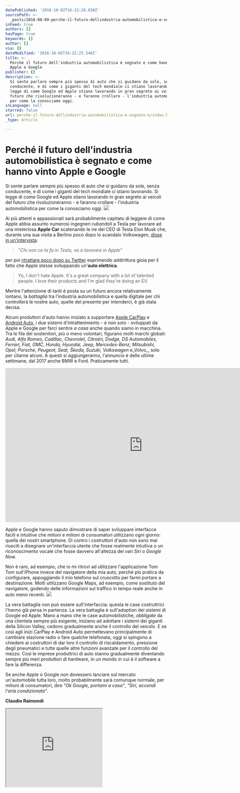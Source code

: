```yaml
---
datePublished: '2016-10-02T16:22:26.030Z'
sourcePath: >-
  _posts/2016-08-09-perche-il-futuro-dellindustria-automobilistica-e-segnato-e.md
inFeed: true
authors: []
hasPage: true
keywords: []
author: []
via: {}
dateModified: '2016-10-02T16:22:25.546Z'
title: >-
  Perché il futuro dell'industria automobilistica è segnato e come hanno vinto
  Apple e Google
publisher: {}
description: >-
  Si sente parlare sempre più spesso di auto che si guidano da sole, senza
  conducente, e di come i giganti del tech mondiale ci stiano lavorando. Si
  legge di come Google ed Apple stiano lavorando in gran segreto ai veicoli del
  futuro che rivoluzioneranno - e faranno crollare - l'industria automobilistica
  per come la conosciamo oggi.
inLanguage: null
starred: false
url: perche-il-futuro-dellindustria-automobilistica-e-segnato-e/index.html
_type: Article

---
```

# Perché il futuro dell'industria automobilistica è segnato e come hanno vinto Apple e Google

Si sente parlare sempre più spesso di auto che si guidano da sole, senza conducente, e di come i giganti del tech mondiale ci stiano lavorando. Si legge di come Google ed Apple stiano lavorando in gran segreto ai veicoli del futuro che rivoluzioneranno - e faranno crollare - l'industria automobilistica per come la conosciamo oggi.
![](https://the-grid-user-content.s3-us-west-2.amazonaws.com/c3b6585f-3615-49ca-8578-0e4767e21c37.jpg)

Ai più attenti e appassionati sarà probabilmente capitato di leggere di come Apple abbia assunto numerosi ingegneri _rubandoli_ a Tesla per lavorare ad una misteriosa **Apple Car** scatenando le ire del CEO di Tesla Elon Musk che, durante una sua visita a Berlino poco dopo lo scandalo Volkswagen, [disse in un'intervista][0]:

> _"Chi non ce la fa in Tesla, va a lavorare in Apple"_

per poi [ritrattare poco dopo su Twitter][1] esprimendo addirittura gioia per il fatto che Apple stesse sviluppando un'**auto elettrica**.

> Yo, I don't hate Apple. It's a great company with a lot of talented people. I love their products and I'm glad they're doing an EV.

Mentre l'attenzione di tanti è posta su un futuro ancora relativamente lontano, la _battaglia_ tra l'industria automobilistica e quella digitale per chi controllerà le nostre auto, quelle del presente per intenderci, è già stata decisa.

Alcuni produttori d'auto hanno iniziato a supportare [Apple CarPlay][2] e [Android Auto][3], i due sistemi d'intrattenimento - e non solo - sviluppati da Apple e Google per farci sentire _a casa_ anche quando siamo in macchina. Tra le fila dei sostenitori, più o meno volontari, figurano molti marchi globali: _Audi, Alfa Romeo, Cadillac, Chevrolet, Citroën, Dodge, DS Automobiles, Ferrari, Fiat, GMC, Honda, Hyundai, Jeep, Mercedes-Benz, Mitsubishi, Opel, Porsche, Peugeot, Seat, Škoda, Suzuki, Volkswagen_ e_Volvo_, solo per citarne alcuni. A questi si aggiungeranno, l'annuncio è delle ultime settimane, dal 2017 anche BMW e Ford. Praticamente tutti.

<iframe src="https://cdn.embedly.com/widgets/media.html?src=https%3A%2F%2Fwww.youtube.com%2Fembed%2FCqSDWoAhvLU%3Ffeature%3Doembed&amp;url=http%3A%2F%2Fwww.youtube.com%2Fwatch%3Fv%3DCqSDWoAhvLU&amp;image=https%3A%2F%2Fi.ytimg.com%2Fvi%2FCqSDWoAhvLU%2Fhqdefault.jpg&amp;key=b7d04c9b404c499eba89ee7072e1c4f7&amp;type=text%2Fhtml&amp;schema=youtube" width="854" height="480" scrolling="no" frameborder="0" allowfullscreen="" style=""></iframe>

Apple e Google hanno saputo dimostrare di saper sviluppare interfacce facili e intuitive che milioni e milioni di consumatori utilizzano ogni giorno: quella dei nostri smartphone. Di contro i costruttori d'auto non sono mai riusciti a disegnare un'interfaccia utente che fosse realmente intuitiva o un riconoscimento vocale che fosse davvero all'altezza dei vari _Siri_ o _Google Now._

Non è raro, ad esempio, che io mi ritrovi ad utilizzare l'applicazione Tom Tom sull'iPhone invece del navigatore della mia auto, perché più pratica da configurare, appoggiando il mio telefono sul cruscotto per farmi portare a destinazione. Molti utilizzano Google Maps, ad esempio, come sostituto del navigatore, godendo delle informazioni sul traffico in tempo reale anche in auto meno recenti.
![](https://the-grid-user-content.s3-us-west-2.amazonaws.com/cfadc6e6-3674-40e4-a895-f2e9a3d13bc6.jpg)

La vera battaglia non può essere sull'interfaccia: questa le case costruttrici l'hanno già persa in partenza. La vera battaglia è sull'adoption dei sistemi di Google ed Apple. Mano a mano che le case automobilistiche, _obbligate_ da una clientela sempre più esigente, iniziano ad adottare i sistemi dei giganti della Silicon Valley, cedono gradualmente anche il controllo del veicolo. E se così agli inizi CarPlay e Android Auto permettevano principalmente di cambiare stazione radio o fare qualche telefonata, oggi si spingono a chiedere ai costruttori di dar loro il controllo di riscaldamento, pressione degli pneumatici e tutte quelle altre funzioni avanzate per il controllo del mezzo. Così le imprese produttrici di auto stanno gradualmente diventando sempre più meri produttori di hardware, in un mondo in cui è il software a fare la differenza.

Se anche Apple o Google non dovessero lanciare sul mercato un'automobile tutta loro, molto probabilmente sarà comunque normale, per milioni di consumatori, dire _"Ok Google, portami a casa"_, _"Siri, accendi l'aria condizionata"_.

**Claudio Raimondi**

<iframe src="https://the-grid.github.io/ed-userhtml/?g=eJylUsFu2zAMvfsriFzsYLV9X50M7RJgGYp2QAPsWMgSHXOQJU-iUhRr_320kxRDr9NBkEiK7_E9NYaOQGa1MBR_p_jEfUBlFuumlsQ6a6IONPI6y44qwLlGe9fRAVbQJaeZvINiCX8ykMU9xWpUB6xSsFKR98zj57rWViVDPigavDNUaT_UIwbdY0m27BKn4EuD1pIzKXIgVarEfvAtWYpMWpVYRjw4xb7E_PoDGBl0TB1hmDD_r_PbdZYVl8mmwaCuYfNwn-9hu9nt4XZ79_AT9t92j3C3u9_OTGZxBNp4nQahcgVxulVaxGTcWpyCRX4SM1-e6McqBj3z_ShPKfJUJ7FnpXBo0VS_Yv7-EPmGZZY2MRa5UaxKpgEjq2HMr-CTw2fYCHKxPGMVpurFV3h9FVatNy_LSo0jOvO1J2uKKGVvy0L2pr443jh_Pv6wqCICOtVahO_qqB7nBLCHIwkU9wiNAvk63WoxOR7F8n_4f5HE06XdYi2hSY8Io3_GgAbaF9icqptaydd7R_4LVRbiXQ" height="244" style=""></iframe>



[0]: http://www.inc.com/business-insider/elon-musk-apple-hiring-tesla-engineers.html
[1]: https://twitter.com/elonmusk/status/652605371857530880
[2]: http://www.apple.com/ios/carplay/
[3]: https://www.android.com/auto/
